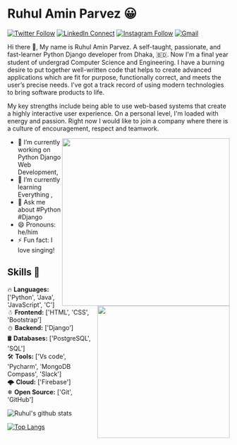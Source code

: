 <!--
**Ruhul12/Ruhul12** is a ✨ _special_ ✨ repository because its `README.md` (this file) appears on your GitHub profile.

Here are some ideas to get you started:

- 🔭 I’m currently working on ...
- 🌱 I’m currently learning ...
- 👯 I’m looking to collaborate on ...
- 🤔 I’m looking for help with ...
- 💬 Ask me about ...
- 📫 How to reach me: ...
- 😄 Pronouns: ...
- ⚡ Fun fact: ...
-->

# Ruhul Amin Parvez 😀

[![Twitter Follow](https://img.shields.io/badge/dynamic/json.svg?color=14171A&labelColor=37474f&logo=twitter&logoColor=4fc3f7&label=&query=%24[0].followers_count&url=https%3A%2F%2Fcdn.syndication.twimg.com%2Fwidgets%2Ffollowbutton%2Finfo.json%3Fscreen_names%3Druhul_dev&suffix=%20Followers)](https://twitter.com/ruhul_dev)
[![LinkedIn Connect](https://img.shields.io/badge/%20-Connect-black?color=14171A&labelColor=212121&logo=linkedin&logoColor=ffcc80)](https://www.linkedin.com/in/ruhul-amin-parvez-787b841aa/)
[![Instagram Follow](https://img.shields.io/badge/%20-Follow-black?color=14171A&labelColor=d81b60&logo=instagram&logoColor=ffffff)](https://www.instagram.com/ruhul_dev/)
[![Gmail](https://img.shields.io/badge/%20-Send%20Mail-black?color=14171A&labelColor=ef5350&logo=gmail&logoColor=ffffff)](mailto:ruhul15-10419@diu.edu.bd?subject=From%20GitHub&cc=ruhulaminparvez007@gmail.com&body=Hi,%20there.%20Found%20you%20from%20GitHub.)


Hi there 👋, My name is Ruhul Amin Parvez. A self-taught, passionate, and fast-learner Python Django developer from Dhaka, 🇧🇩. Now I'm a final year student of undergrad Computer Science and Engineering. I have a burning desire to put together well-written code that helps to create advanced applications which are fit for purpose, functionally correct, and meets the user’s precise needs. I've got a track record of using modern technologies to bring software products to life. <br>

My key strengths include being able to use web-based systems that create a highly interactive user experience. On a personal level, I'm loaded with energy and passion. Right now I would like to join a company where there is a culture of encouragement, respect and teamwork.

<img width="380" align="right" src="https://github.com/Ruhul12/Ruhul12/blob/main/gif/dev.gif">

- 🔭 I’m currently working on Python Django Web Development,
- 🌱 I’m currently learning Everything ,
- 💬 Ask me about #Python #Django
- 😄 Pronouns: he/him
- ⚡ Fun fact: I love singing!

## Skills 🗽

<img width="300" align="right" src="https://github.com/Ruhul12/Ruhul12/blob/main/gif/gif_code.gif">

🔥 **Languages:** ['Python', 'Java', 'JavaScript', 'C'] <br>
☃ **Frontend:** ['HTML', 'CSS', 'Bootstrap'] <br>
⛄ **Backend:** ['Django'] <br>
🛢 **Databases:** ['PostgreSQL', 'SQL'] <br>
🛠 **Tools:** ['Vs code', 'Pycharm', 'MongoDB Compass', 'Slack'] <br>
🌩 **Cloud:** ['Firebase']<br>
❄ **Open Source:** ['Git', 'GitHub']


![Ruhul's github stats](https://github-readme-stats.vercel.app/api?username=Ruhul12&show_icons=true)


[![Top Langs](https://github-readme-stats.vercel.app/api/top-langs/?username=Ruhul12&layout=compact)](https://github.com/Ruhul12/github-readme-stats)


